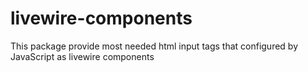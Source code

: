 # livewire-components

This package provide most needed html input tags that configured by JavaScript as livewire components
